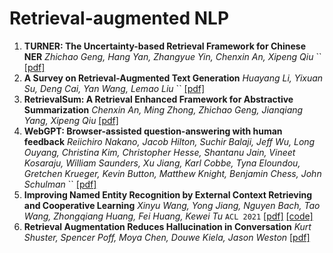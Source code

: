 # Retrieval-augmented NLP

1. **TURNER: The Uncertainty-based Retrieval Framework for Chinese NER** *Zhichao Geng, Hang Yan, Zhangyue Yin, Chenxin An, Xipeng Qiu* `` [[pdf]](https://arxiv.org/abs/2202.09022)
2. **A Survey on Retrieval-Augmented Text Generation** *Huayang Li, Yixuan Su, Deng Cai, Yan Wang, Lemao Liu* `` [[pdf]](https://arxiv.org/abs/2202.01110)
3. **RetrievalSum: A Retrieval Enhanced Framework for Abstractive Summarization** *Chenxin An, Ming Zhong, Zhichao Geng, Jianqiang Yang, Xipeng Qiu* [[pdf]](https://arxiv.org/abs/2109.07943)
4. **WebGPT: Browser-assisted question-answering with human feedback** *Reiichiro Nakano, Jacob Hilton, Suchir Balaji, Jeff Wu, Long Ouyang, Christina Kim, Christopher Hesse, Shantanu Jain, Vineet Kosaraju, William Saunders, Xu Jiang, Karl Cobbe, Tyna Eloundou, Gretchen Krueger, Kevin Button, Matthew Knight, Benjamin Chess, John Schulman* `` [[pdf]](https://arxiv.org/abs/2112.09332)
5. **Improving Named Entity Recognition by External Context Retrieving and Cooperative Learning** *Xinyu Wang, Yong Jiang, Nguyen Bach, Tao Wang, Zhongqiang Huang, Fei Huang, Kewei Tu* `ACL 2021` [[pdf]](https://arxiv.org/abs/2105.03654) [[code]](https://github.com/Alibaba-NLP/CLNER)
6. **Retrieval Augmentation Reduces Hallucination in Conversation** *Kurt Shuster, Spencer Poff, Moya Chen, Douwe Kiela, Jason Weston* [[pdf]](https://arxiv.org/abs/2104.07567)